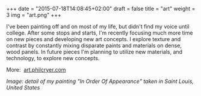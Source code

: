 +++
date = "2015-07-18T14:08:45+02:00"
draft = false
title = "art"
weight = 3 
img = "art.png"
+++
<div align="left"><p>I've been painting off and on most of my life, but didn't find my voice until college. After some stops and starts, I'm recently focusing much more time on new pieces and developing new art concepts. I explore texture and contrast by constantly mixing disparate paints and materials on dense, wood panels. In future pieces I'm planning to utilize new materials, and technology, to explore new concepts.
</p>
<p>More:&nbsp;&nbsp;<a href="http://art.philcryer.com">art.philcryer.com</a></p></div>
<div align="left"><p class="copyright text-muted small"><i>Image: detail of my painting "In Order Of Appearance" taken in Saint Louis, United States</i></p></div>
